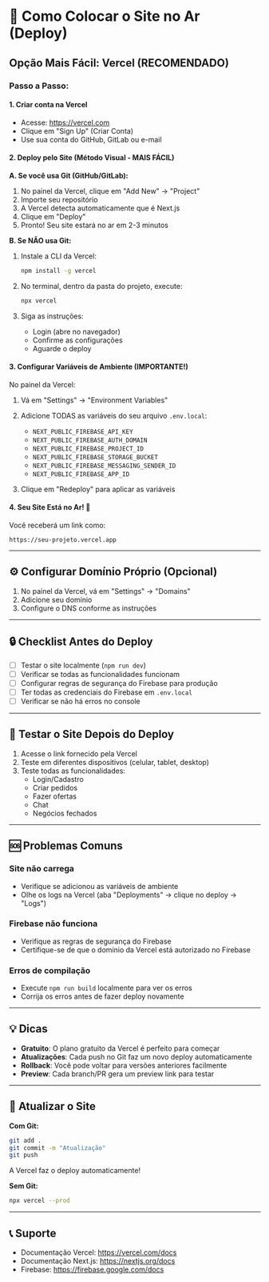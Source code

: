# 🚀 Como Colocar o Site no Ar (Deploy)

## Opção Mais Fácil: Vercel (RECOMENDADO)

### Passo a Passo:

#### 1. Criar conta na Vercel
- Acesse: https://vercel.com
- Clique em "Sign Up" (Criar Conta)
- Use sua conta do GitHub, GitLab ou e-mail

#### 2. Deploy pelo Site (Método Visual - MAIS FÁCIL)

**A. Se você usa Git (GitHub/GitLab):**
1. No painel da Vercel, clique em "Add New" → "Project"
2. Importe seu repositório
3. A Vercel detecta automaticamente que é Next.js
4. Clique em "Deploy"
5. Pronto! Seu site estará no ar em 2-3 minutos

**B. Se NÃO usa Git:**
1. Instale a CLI da Vercel:
   ```bash
   npm install -g vercel
   ```

2. No terminal, dentro da pasta do projeto, execute:
   ```bash
   npx vercel
   ```

3. Siga as instruções:
   - Login (abre no navegador)
   - Confirme as configurações
   - Aguarde o deploy

#### 3. Configurar Variáveis de Ambiente (IMPORTANTE!)

No painel da Vercel:
1. Vá em "Settings" → "Environment Variables"
2. Adicione TODAS as variáveis do seu arquivo `.env.local`:
   - `NEXT_PUBLIC_FIREBASE_API_KEY`
   - `NEXT_PUBLIC_FIREBASE_AUTH_DOMAIN`
   - `NEXT_PUBLIC_FIREBASE_PROJECT_ID`
   - `NEXT_PUBLIC_FIREBASE_STORAGE_BUCKET`
   - `NEXT_PUBLIC_FIREBASE_MESSAGING_SENDER_ID`
   - `NEXT_PUBLIC_FIREBASE_APP_ID`

3. Clique em "Redeploy" para aplicar as variáveis

#### 4. Seu Site Está no Ar! 🎉

Você receberá um link como:
```
https://seu-projeto.vercel.app
```

---

## ⚙️ Configurar Domínio Próprio (Opcional)

1. No painel da Vercel, vá em "Settings" → "Domains"
2. Adicione seu domínio
3. Configure o DNS conforme as instruções

---

## 🔒 Checklist Antes do Deploy

- [ ] Testar o site localmente (`npm run dev`)
- [ ] Verificar se todas as funcionalidades funcionam
- [ ] Configurar regras de segurança do Firebase para produção
- [ ] Ter todas as credenciais do Firebase em `.env.local`
- [ ] Verificar se não há erros no console

---

## 📱 Testar o Site Depois do Deploy

1. Acesse o link fornecido pela Vercel
2. Teste em diferentes dispositivos (celular, tablet, desktop)
3. Teste todas as funcionalidades:
   - Login/Cadastro
   - Criar pedidos
   - Fazer ofertas
   - Chat
   - Negócios fechados

---

## 🆘 Problemas Comuns

### Site não carrega
- Verifique se adicionou as variáveis de ambiente
- Olhe os logs na Vercel (aba "Deployments" → clique no deploy → "Logs")

### Firebase não funciona
- Verifique as regras de segurança do Firebase
- Certifique-se de que o domínio da Vercel está autorizado no Firebase

### Erros de compilação
- Execute `npm run build` localmente para ver os erros
- Corrija os erros antes de fazer deploy novamente

---

## 💡 Dicas

- **Gratuito**: O plano gratuito da Vercel é perfeito para começar
- **Atualizações**: Cada push no Git faz um novo deploy automaticamente
- **Rollback**: Você pode voltar para versões anteriores facilmente
- **Preview**: Cada branch/PR gera um preview link para testar

---

## 🔄 Atualizar o Site

**Com Git:**
```bash
git add .
git commit -m "Atualização"
git push
```
A Vercel faz o deploy automaticamente!

**Sem Git:**
```bash
npx vercel --prod
```

---

## 📞 Suporte

- Documentação Vercel: https://vercel.com/docs
- Documentação Next.js: https://nextjs.org/docs
- Firebase: https://firebase.google.com/docs

